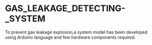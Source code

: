 # GAS_LEAKAGE_DETECTING-_SYSTEM
To prevent gas leakage explosion,a system model has been developed using Arduino language and few hardware components required.
